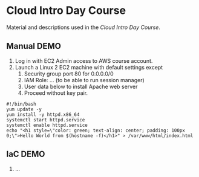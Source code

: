 # Cloud Intro Day Course

Material and descriptions used in the *Cloud Intro Day Course*.

## Manual DEMO

1. Log in with EC2 Admin access to AWS course account.
1. Launch a Linux 2 EC2 machine with default settings except
   1. Security group port 80 for 0.0.0.0/0
   1. IAM Role: ... (to be able to run session manager)
   1. User data below to install Apache web server
   1. Proceed without key pair.
  
```
#!/bin/bash
yum update -y
yum install -y httpd.x86_64
systemctl start httpd.service
systemctl enable httpd.service
echo "<h1 style=\"color: green; text-align: center; padding: 100px 0;\">Hello World from $(hostname -f)</h1>" > /var/www/html/index.html
```

## IaC DEMO

1. ...
